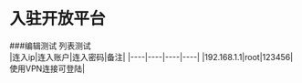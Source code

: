 # 入驻开放平台
###编辑测试
列表测试  
|连入ip|连入账户|连入密码|备注|
|----|----|----|----|
|192.168.1.1|root|123456|使用VPN连接可登陆|